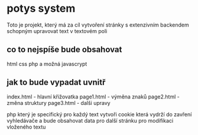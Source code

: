 # potys system
Toto je projekt, který má za cíl vytvoření stránky s extenzivním backendem schopným upravovat text v textovém poli

## co to nejspíše bude obsahovat
html css php a možná javascrypt

## jak to bude vypadat uvnitř

  index.html - hlavní křižovatka
  page1.html - výměna znaků
  page2.html - změna struktury
  page3.html - dalši upravy

php který je specifický pro každý text vytvoři cookie která vydrží do zavření vyhledávače a bude obsahovat data pro další stránku pro modifikaci vloženého textu


